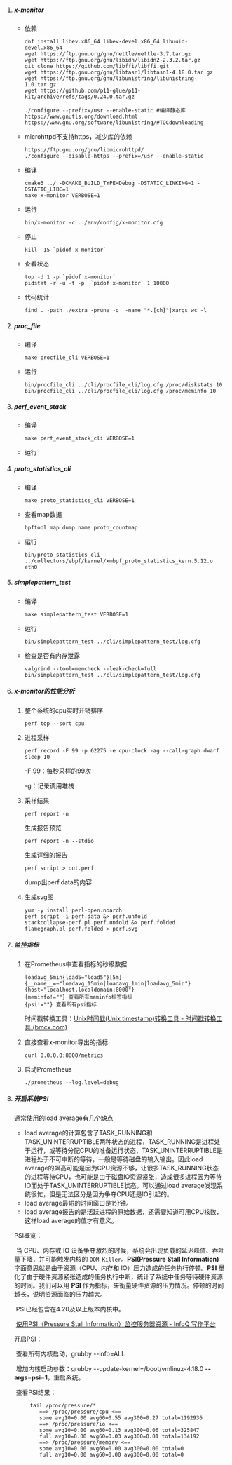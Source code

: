 1. ##### x-monitor

   - 依赖

     ```
     dnf install libev.x86_64 libev-devel.x86_64 libuuid-devel.x86_64
     wget https://ftp.gnu.org/gnu/nettle/nettle-3.7.tar.gz
     wget https://ftp.gnu.org/gnu/libidn/libidn2-2.3.2.tar.gz
     git clone https://github.com/libffi/libffi.git
     wget https://ftp.gnu.org/gnu/libtasn1/libtasn1-4.18.0.tar.gz
     wget https://ftp.gnu.org/gnu/libunistring/libunistring-1.0.tar.gz
     wget https://github.com/p11-glue/p11-kit/archive/refs/tags/0.24.0.tar.gz
     
     ./configure --prefix=/usr --enable-static #编译静态库
     https://www.gnutls.org/download.html
     https://www.gnu.org/software/libunistring/#TOCdownloading
     ```

   - microhttpd不支持https，减少库的依赖

     ```
     https://ftp.gnu.org/gnu/libmicrohttpd/
     ./configure --disable-https --prefix=/usr --enable-static
     ```

   - 编译

     ```
     cmake3 ../ -DCMAKE_BUILD_TYPE=Debug -DSTATIC_LINKING=1 -DSTATIC_LIBC=1
     make x-monitor VERBOSE=1
     ```
     
   - 运行

     ```
     bin/x-monitor -c ../env/config/x-monitor.cfg
     ```

   - 停止

     ```
     kill -15 `pidof x-monitor`
     ```

   - 查看状态

     ```
     top -d 1 -p `pidof x-monitor`
     pidstat -r -u -t -p  `pidof x-monitor` 1 10000
     ```

   - 代码统计

     ```
     find . -path ./extra -prune -o  -name "*.[ch]"|xargs wc -l
     ```

2. ##### proc_file

   - 编译

     ```
     make procfile_cli VERBOSE=1
     ```

   - 运行

     ```
     bin/procfile_cli ../cli/procfile_cli/log.cfg /proc/diskstats 10
     bin/procfile_cli ../cli/procfile_cli/log.cfg /proc/meminfo 10
     ```

3. ##### perf_event_stack

   - 编译

     ```
     make perf_event_stack_cli VERBOSE=1
     ```

   - 运行

4. ##### proto_statistics_cli

   - 编译

     ```
     make proto_statistics_cli VERBOSE=1
     ```

   - 查看map数据

     ```
     bpftool map dump name proto_countmap
     ```

   - 运行

     ```
     bin/proto_statistics_cli ../collectors/ebpf/kernel/xmbpf_proto_statistics_kern.5.12.o eth0
     ```

5. ##### simplepattern_test

   - 编译

     ```
     make simplepattern_test VERBOSE=1
     ```

   - 运行

     ```
     bin/simplepattern_test ../cli/simplepattern_test/log.cfg
     ```

   - 检查是否有内存泄露

     ```
     valgrind --tool=memcheck --leak-check=full bin/simplepattern_test ../cli/simplepattern_test/log.cfg
     ```

6. ##### x-monitor的性能分析

   1. 整个系统的cpu实时开销排序

      ```none
      perf top --sort cpu
      ```

   2. 进程采样

      ```
      perf record -F 99 -p 62275 -e cpu-clock -ag --call-graph dwarf sleep 10
      ```

      -F 99：每秒采样的99次

      -g：记录调用堆栈

   3. 采样结果

      ```
      perf report -n
      ```

      生成报告预览

      ```
      perf report -n --stdio
      ```

      生成详细的报告

      ```
      perf script > out.perf
      ```

      dump出perf.data的内容

   4. 生成svg图

      ```
      yum -y install perl-open.noarch
      perf script -i perf.data &> perf.unfold
      stackcollapse-perf.pl perf.unfold &> perf.folded
      flamegraph.pl perf.folded > perf.svg
      ```

7. ##### 监控指标

   1. 在Prometheus中查看指标的秒级数据

      ```
      loadavg_5min{load5="load5"}[5m]
      {__name__=~"loadavg_15min|loadavg_1min|loadavg_5min"}
      {host="localhost.localdomain:8000"}
      {meminfo!=""} 查看所有meminfo标签指标
      {psi!=""} 查看所有psi指标
      ```

      时间戳转换工具：[Unix时间戳(Unix timestamp)转换工具 - 时间戳转换工具 (bmcx.com)](https://unixtime.bmcx.com/)

   2. 直接查看x-monitor导出的指标

      ```
      curl 0.0.0.0:8000/metrics
      ```

   3. 启动Prometheus

      ```
      ./prometheus --log.level=debug
      ```

8. ##### 开启系统PSI

   通常使用的load average有几个缺点

   - load average的计算包含了TASK_RUNNING和TASK_UNINTERRUPTIBLE两种状态的进程，TASK_RUNNING是进程处于运行，或等待分配CPU的准备运行状态，TASK_UNINTERRUPTIBLE是进程处于不可中断的等待，一般是等待磁盘的输入输出。因此load average的飙高可能是因为CPU资源不够，让很多TASK_RUNNING状态的进程等待CPU，也可能是由于磁盘IO资源紧张，造成很多进程因为等待IO而处于TASK_UNINTERRUPTIBLE状态。可以通过load average发现系统很忙，但是无法区分是因为争夺CPU还是IO引起的。
   - load average最短的时间窗口是1分钟。
   - load average报告的是活跃进程的原始数据，还需要知道可用CPU核数，这样load average的值才有意义。

   PSI概览：

   ​		当 CPU、内存或 IO 设备争夺激烈的时候，系统会出现负载的延迟峰值、吞吐量下降，并可能触发内核的 `OOM Killer`。**PSI(Pressure Stall Information)** 字面意思就是由于资源（CPU、内存和 IO）压力造成的任务执行停顿。**PSI** 量化了由于硬件资源紧张造成的任务执行中断，统计了系统中任务等待硬件资源的时间。我们可以用 **PSI** 作为指标，来衡量硬件资源的压力情况。停顿的时间越长，说明资源面临的压力越大。

   ​		PSI已经包含在4.20及以上版本内核中。

   ​		[使用PSI（Pressure Stall Information）监控服务器资源 - InfoQ 写作平台](https://xie.infoq.cn/article/931eee27dabb0de906869ba05)

   开启PSI：

   ​		查看所有内核启动，grubby --info=ALL

   ​		增加内核启动参数：grubby --update-kernel=/boot/vmlinuz-4.18.0 **--args=psi=1**，重启系统。

   ​		查看PSI结果：

   ```
   		tail /proc/pressure/*
   ​		==> /proc/pressure/cpu <==
   ​		some avg10=0.00 avg60=0.55 avg300=0.27 total=1192936
   ​		==> /proc/pressure/io <==
   ​		some avg10=0.00 avg60=0.13 avg300=0.06 total=325847
   ​		full avg10=0.00 avg60=0.03 avg300=0.01 total=134192
   ​		==> /proc/pressure/memory <==
   ​		some avg10=0.00 avg60=0.00 avg300=0.00 total=0
   ​		full avg10=0.00 avg60=0.00 avg300=0.00 total=0
   ```

   



